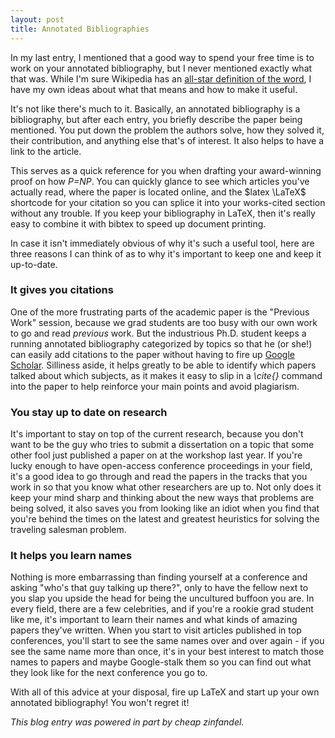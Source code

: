 ```yaml
---
layout: post
title: Annotated Bibliographies
---
```


In my last entry, I mentioned that a good way to spend your free time is to work on your annotated bibliography, but I never mentioned exactly what that was. While I'm sure Wikipedia has an <a href="https://en.wikipedia.org/wiki/Annotated_bibliography">all-star definition of the word</a>, I have my own ideas about what that means and how to make it useful.

It's not like there's much to it. Basically, an annotated bibliography is a bibliography, but after each entry, you briefly describe the paper being mentioned. You put down the problem the authors solve, how they solved it, their contribution, and anything else that's of interest. It also helps to have a link to the article.

This serves as a quick reference for you when drafting your award-winning proof on how *P=NP*. You can quickly glance to see which articles you've actually read, where the paper is located online, and the $latex \LaTeX$ shortcode for your citation so you can splice it into your works-cited section without any trouble. If you keep your bibliography in LaTeX, then it's really easy to combine it with bibtex to speed up document printing.

In case it isn't immediately obvious of why it's such a useful tool, here are three reasons I can think of as to why it's important to keep one and keep it up-to-date.

### It gives you citations
One of the more frustrating parts of the academic paper is the "Previous Work" session, because we grad students are too busy with our own work to go and read <em>previous</em> work. But the industrious Ph.D. student keeps a running annotated bibliography categorized by topics so that he (or she!) can easily add citations to the paper without having to fire up <a href="http://scholar.google.com">Google Scholar</a>. Silliness aside, it helps greatly to be able to identify which papers talked about which subjects, as it makes it easy to slip in a <em>\cite{}</em> command into the paper to help reinforce your main points and avoid plagiarism.

### You stay up to date on research
It's important to stay on top of the current research, because you don't want to be the guy who tries to submit a dissertation on a topic that some other fool just published a paper on at the workshop last year. If you're lucky enough to have open-access conference proceedings in your field, it's a good idea to go through and read the papers in the tracks that you work in so that you know what other researchers are up to. Not only does it keep your mind sharp and thinking about the new ways that problems are being solved, it also saves you from looking like an idiot when you find that you're behind the times on the latest and greatest heuristics for solving the traveling salesman problem.

### It helps you learn names
Nothing is more embarrassing than finding yourself at a conference and asking "who's that guy talking up there?", only to have the fellow next to you slap you upside the head for being the uncultured buffoon you are. In every field, there are a few celebrities, and if you're a rookie grad student like me, it's important to learn their names and what kinds of amazing papers they've written. When you start to visit articles published in top conferences, you'll start to see the same names over and over again - if you see the same name more than once, it's in your best interest to match those names to papers and maybe Google-stalk them so you can find out what they look like for the next conference you go to.

With all of this advice at your disposal, fire up LaTeX and start up your own annotated bibliography! You won't regret it!

*This blog entry was powered in part by cheap zinfandel.*


